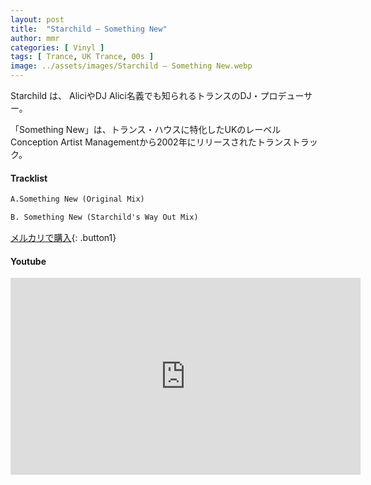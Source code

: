 ```yaml
---
layout: post
title:  "Starchild – Something New"
author: mmr
categories: [ Vinyl ]
tags: [ Trance, UK Trance, 00s ]
image: ../assets/images/Starchild – Something New.webp
---
```


Starchild は、 AliciやDJ Alici名義でも知られるトランスのDJ・プロデューサー。

「Something New」は、トランス・ハウスに特化したUKのレーベルConception Artist Managementから2002年にリリースされたトランストラック。

#### Tracklist
```md
A.Something New (Original Mix)

B. Something New (Starchild's Way Out Mix)
```

[メルカリで購入](https://jp.mercari.com/item/m61647512421?afid=6142608987){: .button1}

#### Youtube 
<iframe width="560" height="315" src="https://www.youtube.com/embed/HR14JAiNuMM?si=VhZnZlMVRTS3c1LQ" title="YouTube video player" frameborder="0" allow="accelerometer; autoplay; clipboard-write; encrypted-media; gyroscope; picture-in-picture; web-share" referrerpolicy="strict-origin-when-cross-origin" allowfullscreen></iframe>